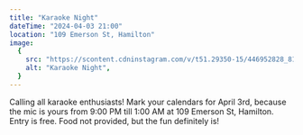 ```yaml
---
title: "Karaoke Night"
dateTime: "2024-04-03 21:00"
location: "109 Emerson St, Hamilton"
image:
  {
    src: "https://scontent.cdninstagram.com/v/t51.29350-15/446952828_819686802997094_5188446360401078750_n.jpg?stp=dst-jpg_e35&_nc_ht=scontent.cdninstagram.com&_nc_cat=102&_nc_ohc=CHFO6aVOSPoQ7kNvgEa1OOX&edm=APs17CUBAAAA&ccb=7-5&oh=00_AYCelcAl_D7GchSZIpgBV3zUEQWq4Ql7gpWPkFxcauu5_w&oe=66822BA8&_nc_sid=10d13b",
    alt: "Karaoke Night",
  }
---
```


Calling all karaoke enthusiasts! Mark your calendars for April 3rd, because the mic is yours from 9:00 PM till 1:00 AM at 109 Emerson St, Hamilton. Entry is free. Food not provided, but the fun definitely is!
